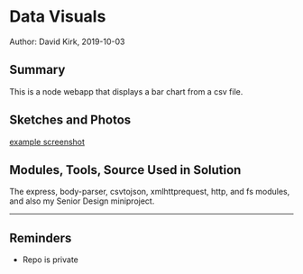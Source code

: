 #  Data Visuals

Author: David Kirk, 2019-10-03

## Summary
This is a node webapp that displays a bar chart from a csv file.

## Sketches and Photos
[example screenshot](images/chart-screenshot.png)

## Modules, Tools, Source Used in Solution
The express, body-parser, csvtojson, xmlhttprequest, http, and fs modules, and also my Senior Design miniproject.

-----

## Reminders
- Repo is private
